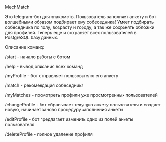 MechMatch

Это telegram-бот для знакомств.
Пользователь заполняет анкету и бот волшебными образом подбирает ему собеседника!
Умеет подбирать собеседника по полу, возрасту и городу, а так же сохранять обложки для профилей.
Теперь еще и сохраняет всех пользователей в PostgreSQL базу данных.

Описание команд:

/start - начало работы с ботом

/help - вывод описания всех команд

/myProfile - бот отправляет пользователю его анкету

/match - рекомендация собеседника

/myMatches - посмотреть профили уже просмотренных пользователей

/changeProfile - бот сбрасывает текущую анкету пользователя и создает новую, начинает заново процедуру заполнения анкеты

/editProfile - бот предлагает изменить одно из полей анкеты пользователя

/deleteProfile - полное удаление профиля

